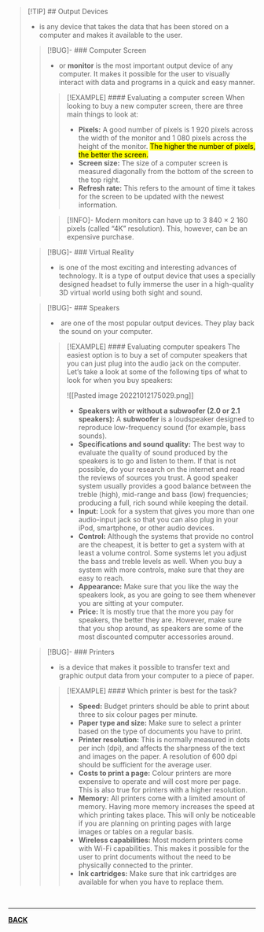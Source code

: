 >[!TIP] ## Output Devices
>- is any device that takes the data that has been stored on a computer and makes it available to the user.
>
>> [!BUG]- ### Computer Screen
>>- or **monitor** is the most important output device of any computer. It makes it possible for the user to visually interact with data and programs in a quick and easy manner.
>>> [!EXAMPLE] #### Evaluating a computer screen
>>> When looking to buy a new computer screen, there are three main things to look at:
>>>- **Pixels:** A good number of pixels is 1 920 pixels across the width of the monitor and 1 080 pixels across the height of the monitor. <mark class="hltr-lightblue">The higher the number of pixels, the better the screen.</mark>
>>>- **Screen size:** The size of a computer screen is measured diagonally from the bottom of the screen to the top right.
>>>- **Refresh rate:** This refers to the amount of time it takes for the screen to be updated with the newest information.
>>
>>>[!INFO]-
>>>Modern monitors can have up to 3 840 × 2 160 pixels (called “4K” resolution). This, however, can be an expensive purchase.
>
>>[!BUG]- ### Virtual Reality
>>- is one of the most exciting and interesting advances of technology. It is a type of output device that uses a specially designed headset to fully immerse the user in a high-quality 3D virtual world using both sight and sound.
>
>>[!BUG]- ### Speakers
>>-  are one of the most popular output devices. They play back the sound on your computer.
>>>[!EXAMPLE] #### Evaluating computer speakers
>>>The easiest option is to buy a set of computer speakers that you can just plug into the audio jack on the computer. Let’s take a look at some of the following tips of what to look for when you buy speakers:
>>>
>>>![[Pasted image 20221012175029.png]]
>>>- **Speakers with or without a subwoofer (2.0 or 2.1 speakers):** A **subwoofer** is a loudspeaker designed to reproduce low-frequency sound (for example, bass sounds).
>>>- **Specifications and sound quality:** The best way to evaluate the quality of sound produced by the speakers is to go and listen to them. If that is not possible, do your research on the internet and read the reviews of sources you trust. A good speaker system usually provides a good balance between the treble (high), mid-range and bass (low) frequencies; producing a full, rich sound while keeping the detail.
>>>- **Input:** Look for a system that gives you more than one audio-input jack so that you can also plug in your iPod, smartphone, or other audio devices.
>>>- **Control:** Although the systems that provide no control are the cheapest, it is better to get a system with at least a volume control. Some systems let you adjust the bass and treble levels as well. When you buy a system with more controls, make sure that they are easy to reach.
>>>- **Appearance:** Make sure that you like the way the speakers look, as you are going to see them whenever you are sitting at your computer.
>>>- **Price:** It is mostly true that the more you pay for speakers, the better they are. However, make sure that you shop around, as speakers are some of the most discounted computer accessories around.
>
>>[!BUG]- ### Printers
>>- is a device that makes it possible to transfer text and graphic output data from your computer to a piece of paper.
>>>[!EXAMPLE] #### Which printer is best for the task?
>>>-   **Speed:** Budget printers should be able to print about three to six colour pages per minute.
>>>- **Paper type and size:** Make sure to select a printer based on the type of documents you have to print.
>>>- **Printer resolution:** This is normally measured in dots per inch (dpi), and affects the sharpness of the text and images on the paper. A resolution of 600 dpi should be sufficient for the average user.
>>>- **Costs to print a page:** Colour printers are more expensive to operate and will cost more per page. This is also true for printers with a higher resolution.
>>>- **Memory:** All printers come with a limited amount of memory. Having more memory increases the speed at which printing takes place. This will only be noticeable if you are planning on printing pages with large images or tables on a regular basis.
>>>- **Wireless capabilities:** Most modern printers come with Wi-Fi capabilities. This makes it possible for the user to print documents without the need to be physically connected to the printer.
>>>- **Ink cartridges:** Make sure that ink cartridges are available for when you have to replace them.

<br>

---
**[BACK](INTCOMMidtermCh5.md)**